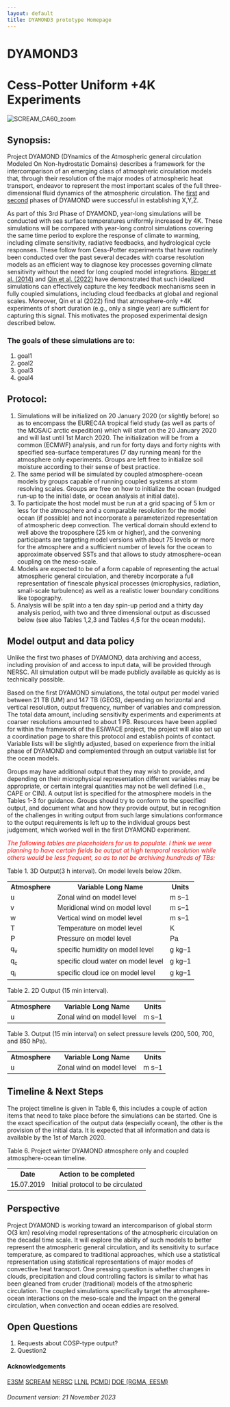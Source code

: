 ```yaml
---
layout: default
title: DYAMOND3 prototype Homepage
---
```


# DYAMOND3
# Cess-Potter Uniform +4K Experiments
<img src="images/AR_CA60_zoom2880x1440_starField3.png" alt="SCREAM_CA60_zoom">

## Synopsis:
<p>
Project DYAMOND (DYnamics of the Atmospheric general circulation Modeled On Non-hydrostatic Domains) describes a framework for the intercomparison of an emerging class of atmospheric circulation models that, through their resolution of the major modes of atmospheric heat transport, endeavor to represent the most important scales of the full three-dimensional fluid dynamics of the atmospheric circulation. The <a href="https://www.esiwace.eu/the-project/past-phases/dyamond-initiative/services-dyamond-summer">first</a> and <a href="https://www.esiwace.eu/the-project/past-phases/dyamond-initiative/services-dyamond-winter">second</a> phases of DYAMOND were successful in establishing X,Y,Z. 
</p>
<p>
As part of this 3rd Phase of DYAMOND, year-long simulations will be conducted with sea surface temperatures uniformly increased by 4K. These simulations will be compared with year-long control simulations covering the same time period to explore the response of climate to warming, including climate sensitivity, radiative feedbacks, and hydrological cycle responses. These follow from Cess-Potter experiments that have routinely been conducted over the past several decades with coarse resolution models as an efficient way to diagnose key processes governing climate sensitivity without the need for long coupled model integrations. <a href="https://agupubs.onlinelibrary.wiley.com/doi/abs/10.1002/2014GL060347">Ringer et al. (2014)</a> and <a href="https://agupubs.onlinelibrary.wiley.com/doi/10.1029/2021JD035460">Qin et al. (2022)</a> have demonstrated that such idealized simulations can effectively capture the key feedback mechanisms seen in fully coupled simulations, including cloud feedbacks at global and regional scales. Moreover, Qin et al (2022) find that atmosphere-only +4K experiments of short duration (e.g., only a single year) are sufficient for capturing this signal. This motivates the proposed experimental design described below.
</p>

### The goals of these simulations are to:
<p><ol>
    <li>goal1</li>
    <li>goal2</li>
    <li>goal3</li>
    <li>goal4</li>
</ol></p>

## Protocol:
<p>
<ol>
    <li>Simulations will be initialized on 20 January 2020 (or slightly before) so as to encompass the EUREC4A tropical field study (as well as parts of the MOSAiC arctic expedition) which will start on the 20 January 2020 and will last until 1st March 2020. The initialization will be from a common (ECMWF) analysis, and run for forty days and forty nights with specified sea-surface temperatures (7 day running mean) for the atmosphere only experiments. Groups are left free to initialize soil moisture according to their sense of best practice.</li>
    <li>The same period will be simulated by coupled atmosphere-ocean models by groups capable of running coupled systems at storm resolving scales. Groups are free on how to initialize the ocean (nudged run-up to the initial date, or ocean analysis at initial date).</li>
    <li>To participate the host model must be run at a grid spacing of 5 km or less for the atmosphere and a comparable resolution for the model ocean (if possible) and not incorporate a parameterized representation of atmospheric deep convection. The vertical domain should extend to well above the troposphere (25 km or higher), and the convening participants are targeting model versions with about 75 levels or more for the atmosphere and a sufficient number of levels for the ocean to approximate observed SSTs and that allows to study atmosphere-ocean coupling on the meso-scale.</li>
    <li>Models are expected to be of a form capable of representing the actual atmospheric general circulation, and thereby incorporate a full representation of finescale physical processes (microphysics, radiation, small-scale turbulence) as well as a realistic lower boundary conditions like topography.</li>
    <li>Analysis will be split into a ten day spin-up period and a thirty day analysis period, with two and three dimensional output as discussed below (see also Tables 1,2,3 and Tables 4,5 for the ocean models).</li>
</ol>
</p>

## Model output and data policy
<p>
Unlike the first two phases of DYAMOND, data archiving and access, including provision of and access to input data, will be provided through NERSC. All simulation output will be made publicly available as quickly as is technically possible. 
</p>
<p>
Based on the first DYAMOND simulations, the total output per model varied between 21 TB (UM) and 147 TB (GEOS), depending on horizontal and vertical resolution, output frequency, number of variables and compression. The total data amount, including sensitivity experiments and experiments at coarser resolutions amounted to about 1 PB. Resources have been applied for within the framework of the ESiWACE project, the project will also set up a coordination page to share this protocol and establish points of contact. Variable lists will be slightly adjusted, based on experience from the initial phase of DYAMOND and complemented through an output variable list for the ocean models.
</p>
<p>
Groups may have additional output that they may wish to provide, and depending on their microphysical representation different variables may be appropriate, or certain integral quantities may not be well defined (i.e., CAPE or CIN). A output list is specified for the atmosphere models in the Tables 1-3 for guidance. Groups should try to conform to the specified output, and document what and how they provide output, but in recognition of the challenges in writing output from such large simulations conformance to the output requirements is left up to the individual groups best judgement, which worked well in the first DYAMOND experiment.
</p>
<p style="color:Red;"><i>
The following tables are placeholders for us to populate. I think we were planning to have certain fields be output at high temporal resolution while others would be less frequent, so as to not be archiving hundreds of TBs:
</i></p>
<p>Table 1. 3D Output(3 h interval). On model levels below 20km.
<style>
table {
  font-family: arial, sans-serif;
  border-collapse: collapse;
  width: 100%;
}

td, th {
  border: 1px solid #dddddd;
  text-align: left;
  padding: 8px;
}

tr:nth-child(even) {
  background-color: #dddddd;
}
</style>
<table>
    <tr>
        <th>Atmosphere</th>
        <th>Variable Long Name</th>
        <th>Units</th>
    </tr>
    <tr>
        <td>u</td>
        <td>Zonal wind on model level</td>
        <td>m s−1</td>
    </tr>
    <tr>
        <td>v</td>
        <td>Meridional wind on model level</td>
        <td>m s−1</td>
    </tr>
    <tr>
        <td>w</td>
        <td>Vertical wind on model level</td>
        <td>m s−1</td>
    </tr>
    <tr>
        <td>T</td>
        <td>Temperature on model level</td>
        <td>K</td>
    </tr>
    <tr>
        <td>P</td>
        <td>Pressure on model level</td>
        <td>Pa</td>
    </tr>
    <tr>
        <td>q<sub>v</sub></td>
        <td>specific humidity on model level</td>
        <td>g kg−1</td>
    </tr>
    <tr>
        <td>q<sub>c</sub></td>
        <td>specific cloud water on model level</td>
        <td>g kg−1</td>
    </tr>
    <tr>
        <td>q<sub>i</sub></td>
        <td>specific cloud ice on model level</td>
        <td>g kg−1</td>
    </tr>
</table>
</p>
<p>Table 2. 2D Output (15 min interval).
<table>
    <tr>
        <th>Atmosphere</th>
        <th>Variable Long Name</th>
        <th>Units</th>
    </tr>
    <tr>
        <td>u</td>
        <td>Zonal wind on model level</td>
        <td>m s−1</td>
    </tr>
</table>
</p>
<p>Table 3. Output (15 min interval) on select pressure levels (200, 500, 700, and 850 hPa).
<table>
    <tr>
        <th>Atmosphere</th>
        <th>Variable Long Name</th>
        <th>Units</th>
    </tr>
    <tr>
        <td>u</td>
        <td>Zonal wind on model level</td>
        <td>m s−1</td>
    </tr>
</table>
</p>

## Timeline & Next Steps
<p>
The project timeline is given in Table 6, this includes a couple of action items that need to take place before the simulations can be started. One is the exact specification of the output data (especially ocean), the other is the provision of the initial data. It is expected that all information and data is available by the 1st of March 2020.
</p>
<p>Table 6. Project winter DYAMOND atmosphere only and coupled atmosphere-ocean timeline.
<table>
    <tr>
        <th>Date</th>
        <th>Action to be completed</th>
    </tr>
    <tr>
        <td>15.07.2019 </td>
        <td>Initial protocol to be circulated</td>
    </tr>
</table>
</p>

## Perspective
Project DYAMOND is working toward an intercomparison of global storm O(3 km) resolving model representations of the atmospheric circulation on the decadal time scale. It will explore the ability of such models to better represent the atmospheric general circulation, and its sensitivity to surface temperature, as compared to traditional approaches, which use a statistical representation using statistical representations of major modes of convective heat transport. One pressing question is whether changes in clouds, precipitation and cloud controlling factors is similar to what has been gleaned from cruder (traditional) models of the atmospheric circulation. The coupled simulations specifically target the atmosphere-ocean interactions on the meso-scale and the impact on the general circulation, when convection and ocean eddies are resolved.

## Open Questions
<p><ol>
    <li>Requests about COSP-type output?</li>
    <li>Question2</li>
</ol></p>

#### Acknowledgements
[E3SM](https://e3sm.org/)
[SCREAM](link)
[NERSC](https://www.nersc.gov/)
[LLNL](https://www.llnl.gov/)
[PCMDI](https://pcmdi.llnl.gov/index.html)
[DOE (RGMA, EESM)](link)

###### Document version: 21 November 2023
[termsOfUse]: TermsOfUse/